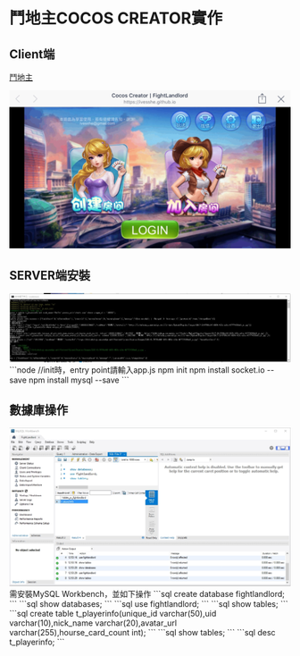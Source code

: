 # 鬥地主COCOS CREATOR實作

## Client端
[鬥地主](https://ivesshe.github.io/FightLandlord/)
<center class="half">
    <img src="https://github.com/IvesShe/CocosCreatorDemo/blob/master/image/FightLandlord/S__38658051.jpg?raw=true" width="600"/>
</center>

## SERVER端安裝
<center class="half">
    <img src="https://github.com/IvesShe/CocosCreatorDemo/blob/master/image/FightLandlord/1588827127500.jpg?raw=true" width="800"/>
</center>
```node
//init時，entry point請輸入app.js
npm init
npm install socket.io --save
npm install mysql --save
```

## 數據庫操作
<center class="half">
    <img src="https://github.com/IvesShe/CocosCreatorDemo/blob/master/image/FightLandlord/1588827229042.jpg?raw=true" width="700"/>
</center>
需安裝MySQL Workbench，並如下操作
```sql
create database fightlandlord;
```
```sql
show databases;
```
```sql
use fightlandlord;
```
```sql
show tables;
```
```sql
create table t_playerinfo(unique_id varchar(50),uid varchar(10),nick_name varchar(20),avatar_url varchar(255),hourse_card_count int);
```
```sql
show tables;
```
```sql
desc t_playerinfo;
```
